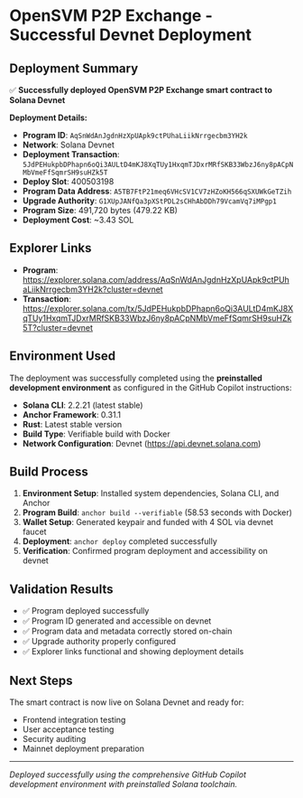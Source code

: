 # OpenSVM P2P Exchange - Successful Devnet Deployment

## Deployment Summary

✅ **Successfully deployed OpenSVM P2P Exchange smart contract to Solana Devnet**

**Deployment Details:**
- **Program ID**: `AqSnWdAnJgdnHzXpUApk9ctPUhaLiikNrrgecbm3YH2k`
- **Network**: Solana Devnet
- **Deployment Transaction**: `5JdPEHukpbDPhapn6oQi3AULtD4mKJ8XqTUy1HxqmTJDxrMRfSKB33WbzJ6ny8pACpNMbVmeFfSqmrSH9suHZk5T`
- **Deploy Slot**: 400503198
- **Program Data Address**: `A5TB7FtP21meq6VHcSV1CV7zHZoKH566qSXUWkGeTZih`
- **Upgrade Authority**: `G1XUpJANfQa3pXStPDL2sCHhAbDDh79VcamVq7iMPgp1`
- **Program Size**: 491,720 bytes (479.22 KB)
- **Deployment Cost**: ~3.43 SOL

## Explorer Links

- **Program**: https://explorer.solana.com/address/AqSnWdAnJgdnHzXpUApk9ctPUhaLiikNrrgecbm3YH2k?cluster=devnet
- **Transaction**: https://explorer.solana.com/tx/5JdPEHukpbDPhapn6oQi3AULtD4mKJ8XqTUy1HxqmTJDxrMRfSKB33WbzJ6ny8pACpNMbVmeFfSqmrSH9suHZk5T?cluster=devnet

## Environment Used

The deployment was successfully completed using the **preinstalled development environment** as configured in the GitHub Copilot instructions:

- **Solana CLI**: 2.2.21 (latest stable)
- **Anchor Framework**: 0.31.1 
- **Rust**: Latest stable version
- **Build Type**: Verifiable build with Docker
- **Network Configuration**: Devnet (https://api.devnet.solana.com)

## Build Process

1. **Environment Setup**: Installed system dependencies, Solana CLI, and Anchor
2. **Program Build**: `anchor build --verifiable` (58.53 seconds with Docker)
3. **Wallet Setup**: Generated keypair and funded with 4 SOL via devnet faucet
4. **Deployment**: `anchor deploy` completed successfully
5. **Verification**: Confirmed program deployment and accessibility on devnet

## Validation Results

- ✅ Program deployed successfully
- ✅ Program ID generated and accessible on devnet
- ✅ Program data and metadata correctly stored on-chain
- ✅ Upgrade authority properly configured
- ✅ Explorer links functional and showing deployment details

## Next Steps

The smart contract is now live on Solana Devnet and ready for:
- Frontend integration testing
- User acceptance testing  
- Security auditing
- Mainnet deployment preparation

---

*Deployed successfully using the comprehensive GitHub Copilot development environment with preinstalled Solana toolchain.*